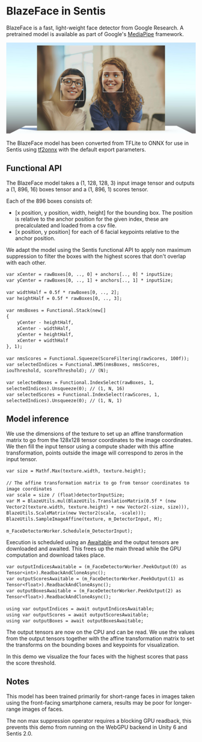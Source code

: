 # BlazeFace in Sentis

BlazeFace is a fast, light-weight face detector from Google Research. A pretrained model is available as part of Google's [MediaPipe](https://ai.google.dev/edge/mediapipe/solutions/vision/face_detector) framework.

![](../images/face.jpg)

The BlazeFace model has been converted from TFLite to ONNX for use in Sentis using [tf2onnx](https://github.com/onnx/tensorflow-onnx) with the default export parameters.

## Functional API

The BlazeFace model takes a (1, 128, 128, 3) input image tensor and outputs a (1, 896, 16) boxes tensor and a (1, 896, 1) scores tensor.

Each of the 896 boxes consists of:
- [x position, y position, width, height] for the bounding box. The position is relative to the anchor position for the given index, these are precalculated and loaded from a csv file.
- [x position, y position] for each of 6 facial keypoints relative to the anchor position.

We adapt the model using the Sentis functional API to apply non maximum suppression to filter the boxes with the highest scores that don't overlap with each other.
```
var xCenter = rawBoxes[0, .., 0] + anchors[.., 0] * inputSize;
var yCenter = rawBoxes[0, .., 1] + anchors[.., 1] * inputSize;

var widthHalf = 0.5f * rawBoxes[0, .., 2];
var heightHalf = 0.5f * rawBoxes[0, .., 3];

var nmsBoxes = Functional.Stack(new[]
{
    yCenter - heightHalf,
    xCenter - widthHalf,
    yCenter + heightHalf,
    xCenter + widthHalf
}, 1);

var nmsScores = Functional.Squeeze(ScoreFiltering(rawScores, 100f));
var selectedIndices = Functional.NMS(nmsBoxes, nmsScores, iouThreshold, scoreThreshold); // (N);

var selectedBoxes = Functional.IndexSelect(rawBoxes, 1, selectedIndices).Unsqueeze(0); // (1, N, 16)
var selectedScores = Functional.IndexSelect(rawScores, 1, selectedIndices).Unsqueeze(0); // (1, N, 1)
```

## Model inference

We use the dimensions of the texture to set up an affine transformation matrix to go from the 128x128 tensor coordinates to the image coordinates. We then fill the input tensor using a compute shader with this affine transformation, points outside the image will correspond to zeros in the input tensor. 
```
var size = Mathf.Max(texture.width, texture.height);

// The affine transformation matrix to go from tensor coordinates to image coordinates
var scale = size / (float)detectorInputSize;
var M = BlazeUtils.mul(BlazeUtils.TranslationMatrix(0.5f * (new Vector2(texture.width, texture.height) + new Vector2(-size, size))), BlazeUtils.ScaleMatrix(new Vector2(scale, -scale)));
BlazeUtils.SampleImageAffine(texture, m_DetectorInput, M);

m_FaceDetectorWorker.Schedule(m_DetectorInput);
```

Execution is scheduled using an [Awaitable](https://docs.unity3d.com/6000.0/Documentation/ScriptReference/Awaitable.html) and the output tensors are downloaded and awaited. This frees up the main thread while the GPU computation and download takes place.
```
var outputIndicesAwaitable = (m_FaceDetectorWorker.PeekOutput(0) as Tensor<int>).ReadbackAndCloneAsync();
var outputScoresAwaitable = (m_FaceDetectorWorker.PeekOutput(1) as Tensor<float>).ReadbackAndCloneAsync();
var outputBoxesAwaitable = (m_FaceDetectorWorker.PeekOutput(2) as Tensor<float>).ReadbackAndCloneAsync();

using var outputIndices = await outputIndicesAwaitable;
using var outputScores = await outputScoresAwaitable;
using var outputBoxes = await outputBoxesAwaitable;
```
The output tensors are now on the CPU and can be read. We use the values from the output tensors together with the affine transformation matrix to set the transforms on the bounding boxes and keypoints for visualization.

In this demo we visualize the four faces with the highest scores that pass the score threshold.

## Notes
This model has been trained primarily for short-range faces in images taken using the front-facing smartphone camera, results may be poor for longer-range images of faces.

The non max suppression operator requires a blocking GPU readback, this prevents this demo from running on the WebGPU backend in Unity 6 and Sentis 2.0.